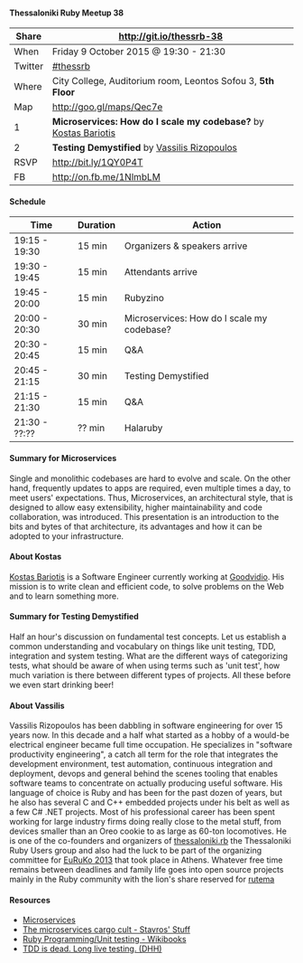 #### Thessaloniki Ruby Meetup 38

Share   | http://git.io/thessrb-38
------- | ------------------------
When    | Friday 9 October 2015 @ 19:30 - 21:30
Twitter | [#thessrb](http://bit.ly/1VCOXGU)
Where   | City College, Auditorium room, Leontos Sofou 3, **5th Floor**
Map     | http://goo.gl/maps/Qec7e
1       | **Microservices: How do I scale my codebase?** by [Kostas Bariotis](https://github.com/kbariotis)
2       | **Testing Demystified** by [Vassilis Rizopoulos](https://github.com/damphyr)
RSVP    | http://bit.ly/1QY0P4T
FB      | http://on.fb.me/1NlmbLM

#### Schedule

Time          | Duration | Action
------------- | -------- | -----------------------------
19:15 - 19:30 | 15 min   | Organizers & speakers arrive
19:30 - 19:45 | 15 min   | Attendants arrive
19:45 - 20:00 | 15 min   | Rubyzino
20:00 - 20:30 | 30 min   | Microservices: How do I scale my codebase?
20:30 - 20:45 | 15 min   | Q&A
20:45 - 21:15 | 30 min   | Testing Demystified
21:15 - 21:30 | 15 min   | Q&A
21:30 - ??:?? | ?? min   | Halaruby

#### Summary for Microservices

Single and monolithic codebases are hard to evolve and scale. On the other hand, frequently updates to apps are required, even multiple times a day, to meet users' expectations. Thus, Microservices, an architectural style, that is designed to allow easy extensibility, higher maintainability and code collaboration, was introduced. This presentation is an introduction to the bits and bytes of that architecture, its advantages and how it can be adopted to your infrastructure.

#### About Kostas

[Kostas Bariotis](http://kostasbariotis.com) is a Software Engineer currently working at [Goodvidio](https://goodvid.io). His mission is to write clean and efficient code, to solve problems on the Web and to learn something more.

#### Summary for Testing Demystified

Half an hour's discussion on fundamental test concepts. Let us establish a common understanding and vocabulary on things like unit testing, TDD, integration and system testing. What are the different ways of categorizing tests, what should be aware of when using terms such as 'unit test', how much variation is there between different types of projects. All these before we even start drinking beer!

#### About Vassilis

Vassilis Rizopoulos has been dabbling in software engineering for over 15 years now. In this decade and a half what started as a hobby of a would-be electrical engineer became full time occupation. He specializes in "software productivity engineering", a catch all term for the role that integrates the development environment, test automation, continuous integration and deployment, devops and general behind the scenes tooling that enables software teams to concentrate on actually producing useful software. His language of choice is Ruby and has been for the past dozen of years, but he also has several C and C++ embedded projects under his belt as well as a few C# .NET projects. Most of his professional career has been spent working for large industry firms doing really close to the metal stuff, from devices smaller than an Oreo cookie to as large as 60-ton locomotives. He is one of the co-founders and organizers of [thessaloniki.rb](http://bit.ly/1Z6J1dW) the Thessaloniki Ruby Users group and also had the luck to be part of the organizing committee for [EuRuKo 2013](http://euruko2013.org) that took place in Athens. Whatever free time remains between deadlines and family life goes into open source projects mainly in the Ruby community with the lion's share reserved for [rutema](http://github.com/damphyr/rutema)

#### Resources

* [Microservices](http://goo.gl/r5WhrH)
* [The microservices cargo cult - Stavros' Stuff](http://goo.gl/NqStac)
* [Ruby Programming/Unit testing - Wikibooks](https://goo.gl/KSCLp)
* [TDD is dead. Long live testing. (DHH)](http://goo.gl/UCKuWe)
